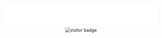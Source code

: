 <div style="text-align: center;">
    <img src="assets/greetings.svg" alt=":wave:" />
    <img src="https://visitor-badge.laobi.icu/badge?page_id=andikaleonardo.andikaleonardo" alt="visitor badge"/>
</div>
